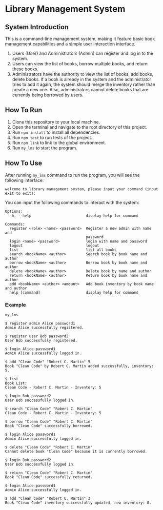# Library Management System
## System Introduction
This is a command-line management system, making it feature basic book
management capabilities and a simple user interaction interface.

1. Users (User) and Administrators (Admin) can register and log in to the system.
2. Users can view the list of books, borrow multiple books, and return these books.
3. Administrators have the authority to view the list of books, add books, delete
   books. If a book is already in the system and the administrator tries to add it
   again, the system should merge the inventory rather than create a new one. Also,
   administrators cannot delete books that are currently being borrowed by users.

## How To Run
1. Clone this repository to your local machine.
2. Open the terminal and navigate to the root directory of this project.
3. Run `npm install` to install all dependencies.
4. Run `npm test` to run tests of the project.
5. Run `npm link` to link to the global environment.
6. Run `my_lms` to start the program.

## How To Use
After running `my_lms` command to run the program, you will see the following interface:

```welcome to library management system, please input your command (input exit to exit):```

You can input the following commands to interact with the system:
```shell
Options:
  -h, --help                         display help for command

Commands:
  register <role> <name> <password>  Register a new admin with name and
                                     password
  login <name> <password>            login with name and password
  logout                             logout
  list                               list all books
  search <bookName> <author>         Search book by book name and author
  borrow <bookName> <author>         Borrow book by book name and author
  delete <bookName> <author>         Delete book by name and author
  return <bookName> <author>         Return book by book name and author
  add <bookName> <author> <amount>   Add book inventory by book name and author
  help [command]                     display help for command
```

### Example
```shell
my_lms

$ register admin Alice password1
Admin Alice successfully registered.

$ register user Bob password2
User Bob successfully registered.

$ login Alice password1
Admin Alice successfully logged in.

$ add "Clean Code" "Robert C. Martin" 5
Book "Clean Code" by Robert C. Martin added successfully, inventory: 5.

$ list
Book List:
Clean Code - Robert C. Martin - Inventory: 5

$ login Bob password2
User Bob successfully logged in.

$ search "Clean Code" "Robert C. Martin"
Clean Code - Robert C. Martin - Inventory: 5

$ borrow "Clean Code" "Robert C. Martin"
Book "Clean Code" successfully borrowed.

$ login Alice password1
Admin Alice successfully logged in.

$ delete "Clean Code" "Robert C. Martin"
Cannot delete book "Clean Code" because it is currently borrowed.

$ login Bob password2
User Bob successfully logged in.

$ return "Clean Code" "Robert C. Martin"
Book "Clean Code" successfully returned.

$ login Alice password1
Admin Alice successfully logged in.

$ add "Clean Code" "Robert C. Martin" 3
Book "Clean Code" inventory successfully updated, new inventory: 8.
```